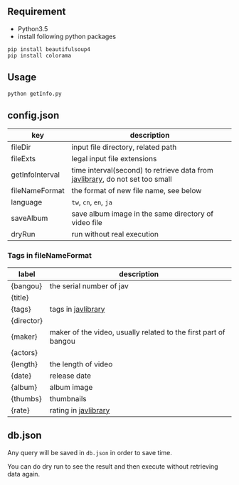 ## Requirement

- Python3.5
- install following python packages

```
pip install beautifulsoup4
pip install colorama
```

## Usage

`python getInfo.py`

## config.json

| key  | description|
|------|------|
|fileDir | input file directory, related path |
|fileExts | legal input file extensions|
|getInfoInterval | time interval(second) to retrieve data from [javlibrary](http://www.javlibrary.com/), do not set too small |
|fileNameFormat | the format of new file name, see below |
|language | `tw`, `cn`, `en`, `ja` |
|saveAlbum | save album image in the same directory of video file|
|dryRun | run without real execution |

### Tags in fileNameFormat

| label    | description              |
|----------|--------------------------|
| {bangou} | the serial number of jav |
| {title}  | |
| {tags}  | tags in [javlibrary](http://www.javlibrary.com/) |
| {director}  |  |
| {maker}  | maker of the video, usually related to the first part of bangou |
| {actors}  | |
| {length} | the length of video |
| {date} | release date |
| {album} | album image |
| {thumbs} | thumbnails |
| {rate} | rating in [javlibrary](http://www.javlibrary.com/) |

## db.json

Any query will be saved in `db.json` in order to save time.

You can do dry run to see the result and then execute without retrieving data again.
